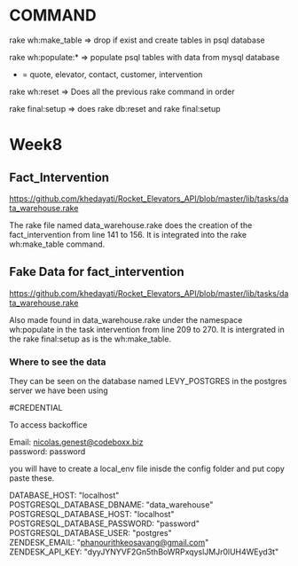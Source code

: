 # COMMAND

rake wh:make_table  => drop if exist and create tables in psql database

rake wh:populate:* => populate psql tables with data from mysql database 

* = quote, elevator, contact, customer, intervention

rake wh:reset => Does all the previous rake command in order

rake final:setup  => does rake db:reset and rake final:setup


# Week8
## Fact_Intervention
https://github.com/khedayati/Rocket_Elevators_API/blob/master/lib/tasks/data_warehouse.rake

The rake file named data_warehouse.rake does the creation of the fact_intervention from line 141 to 156.
It is integrated into the rake wh:make_table command.

## Fake Data for fact_intervention
https://github.com/khedayati/Rocket_Elevators_API/blob/master/lib/tasks/data_warehouse.rake

Also made found in data_warehouse.rake under the namespace wh:populate in the task intervention from line 209 to 270.
It is intergrated in the rake final:setup as is the wh:make_table.
### Where to see the data
They can be seen on the database named LEVY_POSTGRES in the postgres server we have been using

#CREDENTIAL

To access backoffice

Email: nicolas.genest@codeboxx.biz
<br>
password: password

you will have to create a local_env file inisde the config folder
and put copy paste these.

DATABASE_HOST: "localhost"<br>
POSTGRESQL_DATABASE_DBNAME: "data_warehouse"<br>
POSTGRESQL_DATABASE_HOST: "localhost"<br>
POSTGRESQL_DATABASE_PASSWORD: "password"<br>
POSTGRESQL_DATABASE_USER: "postgres"<br>
ZENDESK_EMAIL: "phanourithkeosavang@gmail.com"<br>
ZENDESK_API_KEY: "dyyJYNYVF2Gn5thBoWRPxqyslJMJr0lUH4WEyd3t"